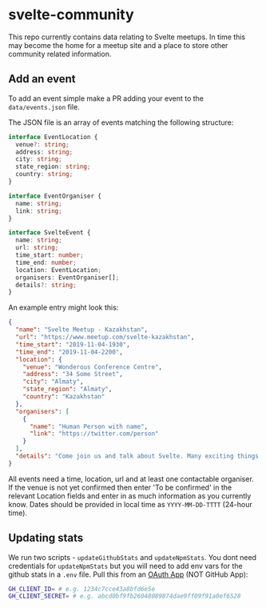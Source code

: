 # svelte-community

This repo currently contains data relating to Svelte meetups. In time this may become the home for a meetup site and a place to store other community related information.

## Add an event

To add an event simple make a PR adding your event to the `data/events.json` file.

The JSON file is an array of events matching the following structure:

```ts
interface EventLocation {
  venue?: string;
  address: string;
  city: string;
  state_region: string;
  country: string;
}

interface EventOrganiser {
  name: string;
  link: string;
}

interface SvelteEvent {
  name: string;
  url: string;
  time_start: number;
  time_end: number;
  location: EventLocation;
  organisers: EventOrganiser[];
  details?: string;
}
```

An example entry might look this:

```json
{
  "name": "Svelte Meetup - Kazakhstan",
  "url": "https://www.meetup.com/svelte-kazakhstan",
  "time_start": "2019-11-04-1930",
  "time_end": "2019-11-04-2200",
  "location": {
    "venue": "Wonderous Conference Centre",
    "address": "34 Some Street",
    "city": "Almaty",
    "state_region": "Almaty",
    "country": "Kazakhstan"
  },
  "organisers": [
    {
      "name": "Human Person with name",
      "link": "https://twitter.com/person"
    }
  ],
  "details": "Come join us and talk about Svelte. Many exciting things will happen."
}
```

All events need a time, location, url and at least one contactable organiser. If the venue is not yet confirmed then enter 'To be confirmed' in the relevant Location fields and enter in as much information as you currently know. Dates should be provided in local time as `YYYY-MM-DD-TTTT` (24-hour time).

## Updating stats

We run two scripts - `updateGithubStats` and `updateNpmStats`. You dont need credentials for `updateNpmStats` but you will need to add env vars for the github stats in a `.env` file. Pull this from an [OAuth App](https://github.com/settings/developers) (NOT GitHub App):

```bash
GH_CLIENT_ID= # e.g. 1234c7cce43a8bfd6e5e
GH_CLIENT_SECRET= # e.g. abcd0bf9fb26048089874dae9ff09f91a0ef6528
```